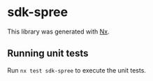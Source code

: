 # sdk-spree

This library was generated with [Nx](https://nx.dev).

## Running unit tests

Run `nx test sdk-spree` to execute the unit tests.
